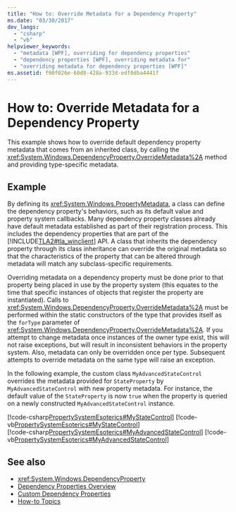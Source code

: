 ```yaml
---
title: "How to: Override Metadata for a Dependency Property"
ms.date: "03/30/2017"
dev_langs: 
  - "csharp"
  - "vb"
helpviewer_keywords: 
  - "metadata [WPF], overriding for dependency properties"
  - "dependency properties [WPF], overriding metadata for"
  - "overriding metadata for dependency properties [WPF]"
ms.assetid: f90f026e-60d8-428a-933d-edf0dba4441f
---
```

# How to: Override Metadata for a Dependency Property
This example shows how to override default dependency property metadata that comes from an inherited class, by calling the <xref:System.Windows.DependencyProperty.OverrideMetadata%2A> method and providing type-specific metadata.  
  
## Example  
 By defining its <xref:System.Windows.PropertyMetadata>, a class can define the dependency property's behaviors, such as its default value and property system callbacks. Many dependency property classes already have default metadata established as part of their registration process. This includes the dependency properties that are part of the [!INCLUDE[TLA2#tla_winclient](../../../includes/tla2sharptla-winclient-md.md)] API. A class that inherits the dependency property through its class inheritance can override the original metadata so that the characteristics of the property that can be altered through metadata will match any subclass-specific requirements.  
  
 Overriding metadata on a dependency property must be done prior to that property being placed in use by the property system (this equates to the time that specific instances of objects that register the property are instantiated). Calls to <xref:System.Windows.DependencyProperty.OverrideMetadata%2A> must be performed within the static constructors of the type that provides itself as the `forType` parameter of <xref:System.Windows.DependencyProperty.OverrideMetadata%2A>. If you attempt to change metadata once instances of the owner type exist, this will not raise exceptions, but will result in inconsistent behaviors in the property system. Also, metadata can only be overridden once per type. Subsequent attempts to override metadata on the same type will raise an exception.  
  
 In the following example, the custom class `MyAdvancedStateControl` overrides the metadata provided for `StateProperty` by `MyAdvancedStateControl` with new property metadata. For instance, the default value of the `StateProperty` is now `true` when the property is queried on a newly constructed `MyAdvancedStateControl` instance.  
  
 [!code-csharp[PropertySystemEsoterics#MyStateControl](~/samples/snippets/csharp/VS_Snippets_Wpf/PropertySystemEsoterics/CSharp/SDKSampleLibrary/class1.cs#mystatecontrol)]
 [!code-vb[PropertySystemEsoterics#MyStateControl](~/samples/snippets/visualbasic/VS_Snippets_Wpf/PropertySystemEsoterics/visualbasic/sdksamplelibrary/class1.vb#mystatecontrol)]  
[!code-csharp[PropertySystemEsoterics#MyAdvancedStateControl](~/samples/snippets/csharp/VS_Snippets_Wpf/PropertySystemEsoterics/CSharp/SDKSampleLibrary/class1.cs#myadvancedstatecontrol)]
[!code-vb[PropertySystemEsoterics#MyAdvancedStateControl](~/samples/snippets/visualbasic/VS_Snippets_Wpf/PropertySystemEsoterics/visualbasic/sdksamplelibrary/class1.vb#myadvancedstatecontrol)]  
  
## See also

- <xref:System.Windows.DependencyProperty>
- [Dependency Properties Overview](dependency-properties-overview.md)
- [Custom Dependency Properties](custom-dependency-properties.md)
- [How-to Topics](properties-how-to-topics.md)
